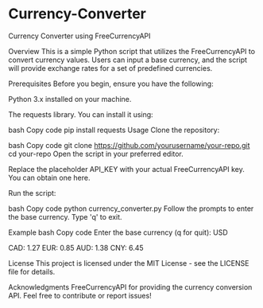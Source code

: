 # Currency-Converter

Currency Converter using FreeCurrencyAPI

Overview
This is a simple Python script that utilizes the FreeCurrencyAPI to convert currency values. Users can input a base currency, and the script will provide exchange rates for a set of predefined currencies.

Prerequisites
Before you begin, ensure you have the following:

Python 3.x installed on your machine.

The requests library. You can install it using:

bash
Copy code
pip install requests
Usage
Clone the repository:

bash
Copy code
git clone https://github.com/yourusername/your-repo.git
cd your-repo
Open the script in your preferred editor.

Replace the placeholder API_KEY with your actual FreeCurrencyAPI key. You can obtain one here.

Run the script:

bash
Copy code
python currency_converter.py
Follow the prompts to enter the base currency. Type 'q' to exit.

Example
bash
Copy code
Enter the base currency (q for quit): USD

CAD: 1.27
EUR: 0.85
AUD: 1.38
CNY: 6.45

License
This project is licensed under the MIT License - see the LICENSE file for details.

Acknowledgments
FreeCurrencyAPI for providing the currency conversion API.
Feel free to contribute or report issues!
